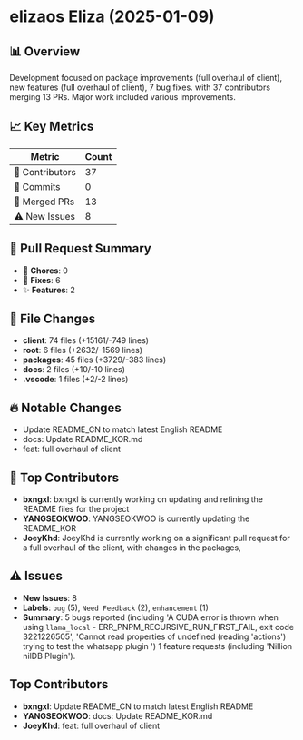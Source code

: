 # elizaos Eliza (2025-01-09)
    
## 📊 Overview
Development focused on package improvements (full overhaul of client), new features (full overhaul of client), 7 bug fixes. with 37 contributors merging 13 PRs. Major work included various improvements.

## 📈 Key Metrics
| Metric | Count |
|---------|--------|
| 👥 Contributors | 37 |
| 📝 Commits | 0 |
| 🔄 Merged PRs | 13 |
| ⚠️ New Issues | 8 |

## 🔄 Pull Request Summary
- 🧹 **Chores**: 0
- 🐛 **Fixes**: 6
- ✨ **Features**: 2

## 📁 File Changes
- **client**: 74 files (+15161/-749 lines)
- **root**: 6 files (+2632/-1569 lines)
- **packages**: 45 files (+3729/-383 lines)
- **docs**: 2 files (+10/-10 lines)
- **.vscode**: 1 files (+2/-2 lines)

## 🔥 Notable Changes
- Update README_CN to match latest English README
- docs: Update README_KOR.md
- feat: full overhaul of client

## 👥 Top Contributors
- **bxngxl**: bxngxl is currently working on updating and refining the README files for the project
- **YANGSEOKWOO**: YANGSEOKWOO is currently updating the README_KOR
- **JoeyKhd**: JoeyKhd is currently working on a significant pull request for a full overhaul of the client, with changes in the packages, 

## ⚠️ Issues
- **New Issues**: 8
- **Labels**: `bug` (5), `Need Feedback` (2), `enhancement` (1)
- **Summary**: 5 bugs reported (including 'A CUDA error is thrown when using `llama_local` - ERR_PNPM_RECURSIVE_RUN_FIRST_FAIL, exit code 3221226505', 'Cannot read properties of undefined (reading 'actions') trying to test the whatsapp plugin ') 1 feature requests (including 'Nillion nilDB Plugin').

## Top Contributors
- **bxngxl**: Update README_CN to match latest English README
- **YANGSEOKWOO**: docs: Update README_KOR.md
- **JoeyKhd**: feat: full overhaul of client